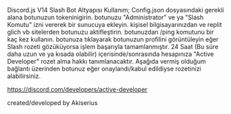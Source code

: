 Discord.js V14 Slash Bot Altyapısı
Kullanım;
  Config.json dosyasındaki gerekli alana botunuzun tokeninigirin.
  botunuzu "Administrator" ve ya "Slash Komutu" izni vererek bir sunucuya ekleyin.
  kişisel bilgisayarınızdan ve replit glich vb sitelerden botunuzu aktifleştirin.
  botunuzdan /ping komutunu bir kaç kez kullanın.
  botunuza tıklayarak botunuzun profilini görüntüleyin eğer Slash rozeti gözüküyorsa işlem başarıyla tamamlanmıştır.
  24 Saat (Bu süre daha uzun ve ya kısada olabilir) içerisinde/sonrasında hesapınıza "Active Developer" rozet alma hakkı tanımlanacaktır.
  Aşağıda vermiş olduğum bağlantı üzerinden botunuz eğer onaylandı/kabul edildiyse rozetinizi alabilirsiniz.
  
  https://discord.com/developers/active-developer
  
  created/developed by Akiserius
